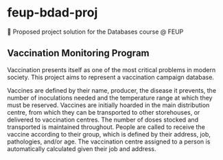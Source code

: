 # feup-bdad-proj

📅 Proposed project solution for the Databases course @ FEUP

## Vaccination Monitoring Program

Vaccination presents itself as one of the most critical problems in modern society. This project aims to represent a vaccination campaign database.

Vaccines are defined by their name, producer, the disease it prevents, the number of inoculations needed and the temperature range at which they must be reserved. Vaccines are initially hoarded in the main distribution centre, from which they can be transported to other storehouses, or delivered to vaccination centres. The number of doses stocked and transported is maintained throughout. People are called to receive the vaccine according to their group, which is defined by their address, job, pathologies, and/or age. The vaccination centre assigned to a person is automatically calculated given their job and address.

